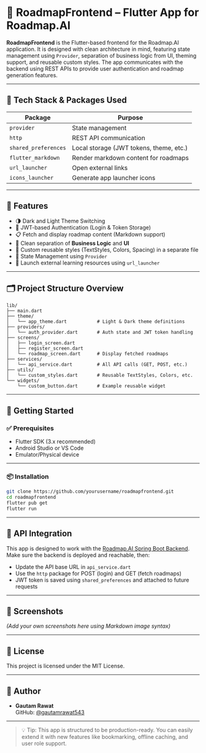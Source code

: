 # 🚀 RoadmapFrontend – Flutter App for Roadmap.AI

**RoadmapFrontend** is the Flutter-based frontend for the Roadmap.AI application. It is designed with clean architecture in mind, featuring state management using `Provider`, separation of business logic from UI, theming support, and reusable custom styles. The app communicates with the backend using REST APIs to provide user authentication and roadmap generation features.

---

## 🧱 Tech Stack & Packages Used

| Package              | Purpose                                 |
| -------------------- | --------------------------------------- |
| `provider`           | State management                        |
| `http`               | REST API communication                  |
| `shared_preferences` | Local storage (JWT tokens, theme, etc.) |
| `flutter_markdown`   | Render markdown content for roadmaps    |
| `url_launcher`       | Open external links                     |
| `icons_launcher`     | Generate app launcher icons             |

---

## 🎨 Features

- 🌗 Dark and Light Theme Switching
- 🔐 JWT-based Authentication (Login & Token Storage)
- 📋 Fetch and display roadmap content (Markdown support)
- 🧠 Clean separation of **Business Logic** and **UI**
- 💅 Custom reusable styles (TextStyles, Colors, Spacing) in a separate file
- 🔄 State Management using `Provider`
- 🔗 Launch external learning resources using `url_launcher`

---

## 🗂️ Project Structure Overview

```plaintext
lib/
├── main.dart
├── theme/
│   └── app_theme.dart           # Light & Dark theme definitions
├── providers/
│   └── auth_provider.dart       # Auth state and JWT token handling
├── screens/
│   ├── login_screen.dart
│   ├── register_screen.dart
│   └── roadmap_screen.dart      # Display fetched roadmaps
├── services/
│   └── api_service.dart         # All API calls (GET, POST, etc.)
├── utils/
│   └── custom_styles.dart       # Reusable TextStyles, Colors, etc.
└── widgets/
    └── custom_button.dart       # Example reusable widget
```

---

## 🚀 Getting Started

### ✅ Prerequisites

- Flutter SDK (3.x recommended)
- Android Studio or VS Code
- Emulator/Physical device

---

### 📦 Installation

```bash
git clone https://github.com/yourusername/roadmapfrontend.git
cd roadmapfrontend
flutter pub get
flutter run
```

---

## 🧪 API Integration

This app is designed to work with the [Roadmap.AI Spring Boot Backend](https://github.com/gautamrawat543/Roadmap.AI).  
Make sure the backend is deployed and reachable, then:

- Update the API base URL in `api_service.dart`
- Use the `http` package for POST (login) and GET (fetch roadmaps)
- JWT token is saved using `shared_preferences` and attached to future requests

---

## 📱 Screenshots

_(Add your own screenshots here using Markdown image syntax)_

---

## 📃 License

This project is licensed under the MIT License.

---

## 👤 Author

- **Gautam Rawat**  
  GitHub: [@gautamrawat543](https://github.com/gautamrawat543)

---

> 💡 Tip: This app is structured to be production-ready. You can easily extend it with new features like bookmarking, offline caching, and user role support.
